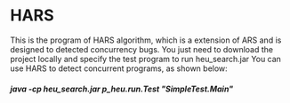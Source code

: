 # HARS
This is the program of HARS algorithm, which is a extension of ARS and is designed to detected concurrency bugs. You just need to download the project locally and specify the test program to run heu_search.jar You can use HARS to detect concurrent programs, as shown below:
##### java -cp heu_search.jar p_heu.run.Test "SimpleTest.Main"
